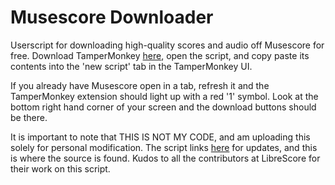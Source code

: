 # Musescore Downloader
Userscript for downloading high-quality scores and audio off Musescore for free. Download TamperMonkey [here](https://www.tampermonkey.net/), open the script, and copy paste its contents into the 'new script' tab in the TamperMonkey UI.

If you already have Musescore open in a tab, refresh it and the TamperMonkey extension should light up with a red '1' symbol. Look at the bottom right hand corner of your screen and the download buttons should be there.

It is important to note that THIS IS NOT MY CODE, and am uploading this solely for personal modification. The script links [here](https://github.com/LibreScore/dl-librescore#browser-extension) for updates, and this is where the source is found. Kudos to all the contributors at LibreScore for their work on this script.
